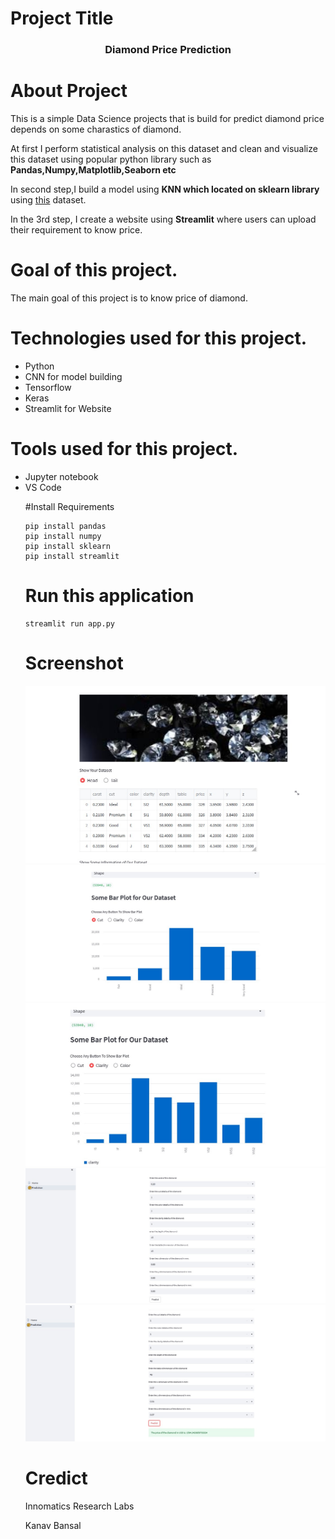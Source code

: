 # Project Title
<center><h3 style='color:"green";'>Diamond Price Prediction</h3></center>

# About Project
This is a simple Data Science projects that is build for predict diamond price depends on some charastics of diamond.

At first I perform statistical analysis on this dataset and clean and visualize this dataset using popular python library such as <b>Pandas,Numpy,Matplotlib,Seaborn etc</b>

In second step,I build a model using <b>KNN which located on sklearn library </b> using <a href="https://github.com/farhad06/Projects/tree/main/Diammond/data">this</a> dataset.

In the 3rd step, I create a website using <b>Streamlit</b> where users can upload their requirement to know price.

# Goal of this project.
The main goal of this project is to know price of diamond.

# Technologies used for this project.
<ul>
<li>Python</li>
<li>CNN for model building</li>
<li>Tensorflow</li>
<li>Keras</li>
<li>Streamlit for Website</li>
</ul>

# Tools used for this project.
<ul>
<li>Jupyter notebook</li>
<li>VS Code</li>

#Install Requirements

```
pip install pandas 
pip install numpy
pip install sklearn
pip install streamlit

```

# Run this application

```
streamlit run app.py

```


# Screenshot
<img src="https://github.com/farhad06/Projects/blob/main/Diammond/SS/dia-1.jpg">

<img src="https://github.com/farhad06/Projects/blob/main/Diammond/SS/dia-2.jpg">

<img src="https://github.com/farhad06/Projects/blob/main/Diammond/SS/dia-3.jpg">

<img src="https://github.com/farhad06/Projects/blob/main/Diammond/SS/dia-4.jpg">

<img src="https://github.com/farhad06/Projects/blob/main/Diammond/SS/dia-5.jpg">


# Credict 

Innomatics Research Labs<br>
  
Kanav Bansal


